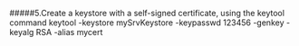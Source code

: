 #####5.Create a keystore with a self-signed certificate, using the keytool command
keytool -keystore mySrvKeystore -keypasswd 123456 -genkey -keyalg RSA -alias mycert

